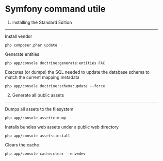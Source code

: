 Symfony command utile
========================


1) Installing the Standard Edition
----------------------------------

Install vendor

  	php composer.phar update

Generate entities

  	php app/console doctrine:generate:entities FAC

Executes (or dumps) the SQL needed to update the database schema to match the current mapping metadata

  	php app/console doctrine:schema:update --force


2) Generate all public assets
----------------------------------

Dumps all assets to the filesystem
  
  	php app/console assetic:dump 

Installs bundles web assets under a public web directory

  	php app/console assets:install 

Clears the cache
  
  	php app/console cache:clear --env=dev